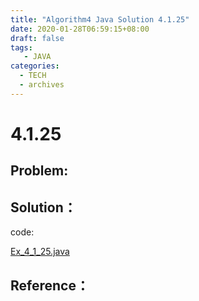 ```yaml
---
title: "Algorithm4 Java Solution 4.1.25"
date: 2020-01-28T06:59:15+08:00
draft: false
tags:
   - JAVA
categories:
  - TECH
  - archives
---
```



# 4.1.25

## Problem:


## Solution：

code:

[Ex_4_1_25.java](./Ex_4_1_25.java)


## Reference：


